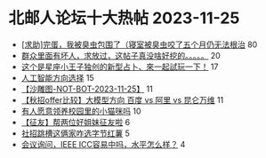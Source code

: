 # 北邮人论坛十大热帖 2023-11-25

- [[求助]完蛋，我被臭虫包围了（寝室被臭虫咬了五个月仍无法根治](https://bbs.byr.cn/article/Talking/6406211) 80
- [群众里面有坏人，求放过，这帖子真没啥好挖的。。。。。](https://bbs.byr.cn/article/Feeling/3198559) 20
- [这个是星座小王子独创的新型占卜、來一起試玩一下！](https://bbs.byr.cn/article/Constellations/465260) 17
- [人工智能方向选择](https://bbs.byr.cn/article/ACM_ICPC/101303) 15
- [【沙雕图-NOT-BOT-2023-11-25】](https://bbs.byr.cn/article/Picture/3354479) 11
- [【秋招offer比较】大模型方向 百度 vs 阿里 vs 昆仑万维](https://bbs.byr.cn/article/Job/2201134) 11
- [有人愿意领养校园里的小猫咪吗](https://bbs.byr.cn/article/Pet/157359) 10
- [【征友】帮两位好姐妹征友啦](https://bbs.byr.cn/article/Friends/2047740) 6
- [社招跳槽这俩家咋选字节红薯](https://bbs.byr.cn/article/WorkLife/1206995) 5
- [会议询问，IEEE ICC容易中吗，水平怎么样？](https://bbs.byr.cn/article/Paper/48219) 4


